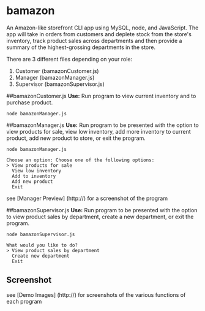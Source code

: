 # bamazon

An Amazon-like storefront CLI app using MySQL, node, and JavaScript. The app will take in orders from customers and deplete stock from the store's inventory, track product sales across departments and then provide a summary of the highest-grossing departments in the store.

There are 3 different files depending on your role:

1. Customer (bamazonCustomer.js)
2. Manager (bamazonManager.js)
3. Supervisor (bamazonSupervisor.js)

##bamazonCustomer.js
**Use:**
Run program to view current inventory and to purchase product.
```
node bamazonManager.js
```



##bamazonManager.js
**Use:**
Run program to be presented with the option to view products for sale, view low inventory, add more inventory to current product, add new product to store, or exit the program.

```
node bamazonManager.js
```
>
    Choose an option: Choose one of the following options:
    > View products for sale
      View low inventory
      Add to inventory
      Add new product
      Exit
see [Manager Preview] (http://) for a screenshot of the program

##bamazonSupervisor.js
**Use:**
Run program to be presented with the option to view product sales by department, create a new department, or exit the program.

```
node bamazonSupervisor.js
```
>
    What would you like to do?
    > View product sales by department
      Create new department
      Exit


## Screenshot
see [Demo Images] (http://) for screenshots of the various functions of each program
